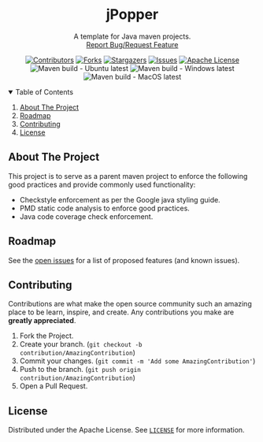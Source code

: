 <!-- PROJECT SHIELDS -->
<!--
*** I'm using markdown "reference style" links for readability.
*** Reference links are enclosed in brackets [ ] instead of parentheses ( ).
*** See the bottom of this document for the declaration of the reference variables
*** for contributors-url, forks-url, etc. This is an optional, concise syntax you may use.
*** https://www.markdownguide.org/basic-syntax/#reference-style-links
-->
<div align="center">
  <h1 align="center">jPopper</h1>
  <p align="center">
    A template for Java maven projects.
    <br />
    <a href="https://github.com/padaiyal/jPopper/issues/new">Report Bug/Request Feature</a>
  </p>

[![Contributors][contributors-shield]][contributors-url]
[![Forks][forks-shield]][forks-url]
[![Stargazers][stars-shield]][stars-url]
[![Issues][issues-shield]][issues-url]
[![Apache License][license-shield]][license-url] <br>
![Maven build - Ubuntu latest](https://github.com/padaiyal/jPopper/workflows/Maven%20build%20-%20Ubuntu%20latest/badge.svg?branch=main)
![Maven build - Windows latest](https://github.com/padaiyal/jPopper/workflows/Maven%20build%20-%20Windows%20latest/badge.svg?branch=main)
![Maven build - MacOS latest](https://github.com/padaiyal/jPopper/workflows/Maven%20build%20-%20MacOS%20latest/badge.svg?branch=main)

</div>

<!-- TABLE OF CONTENTS -->
<details open="open">
  <summary>Table of Contents</summary>
  <ol>
    <li>
      <a href="#about-the-project">About The Project</a>
    </li>
    <li><a href="#roadmap">Roadmap</a></li>
    <li><a href="#contributing">Contributing</a></li>
    <li><a href="#license">License</a></li>
  </ol>
</details>

<!-- ABOUT THE PROJECT -->
## About The Project
This project is to serve as a parent maven project to enforce the following good practices and
provide commonly used functionality:
 - Checkstyle enforcement as per the Google java styling guide.
 - PMD static code analysis to enforce good practices.
 - Java code coverage check enforcement.


<!-- ROADMAP -->
## Roadmap

See the [open issues](https://github.com/padaiyal/jPopper/issues) for a list of proposed features (and known issues).



<!-- CONTRIBUTING -->
## Contributing

Contributions are what make the open source community such an amazing place to be learn, inspire, and create. Any contributions you make are **greatly appreciated**.

1. Fork the Project.
2. Create your branch. (`git checkout -b contribution/AmazingContribution`)
3. Commit your changes. (`git commit -m 'Add some AmazingContribution'`)
4. Push to the branch. (`git push origin contribution/AmazingContribution`)
5. Open a Pull Request.


<!-- LICENSE -->
## License
Distributed under the Apache License. See [`LICENSE`](https://github.com/padaiyal/jPopper/blob/main/LICENSE) for more information.


<!-- MARKDOWN LINKS & IMAGES -->
<!-- https://www.markdownguide.org/basic-syntax/#reference-style-links -->
[contributors-shield]: https://img.shields.io/github/contributors/padaiyal/jPopper.svg?style=for-the-badge
[contributors-url]: https://github.com/padaiyal/jPopper/graphs/contributors
[forks-shield]: https://img.shields.io/github/forks/padaiyal/jPopper.svg?style=for-the-badge
[forks-url]: https://github.com/padaiyal/jPopper/graphs/network/members
[stars-shield]: https://img.shields.io/github/stars/padaiyal/jPopper.svg?style=for-the-badge
[stars-url]: https://github.com/padaiyal/jPopper/stargazers
[issues-shield]: https://img.shields.io/github/issues/padaiyal/jPopper.svg?style=for-the-badge
[issues-url]: https://github.com/padaiyal/jPopper/issues
[license-shield]: https://img.shields.io/github/license/padaiyal/jPopper.svg?style=for-the-badge
[license-url]: https://github.com/padaiyal/jPopper/blob/master/LICENSE
[product-screenshot]: images/screenshot.png
